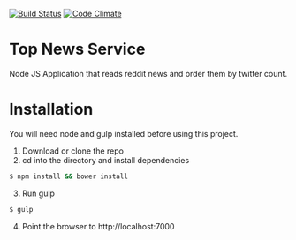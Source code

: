 [![Build Status](https://travis-ci.org/codeandrop/top-news-service.svg?branch=master)](https://travis-ci.org/codeandrop/top-news-service)
[![Code Climate](https://codeclimate.com/github/codeandrop/top-news-service/badges/gpa.svg)](https://codeclimate.com/github/codeandrop/top-news-service) 

# Top News Service

Node JS Application that reads reddit news and order them by twitter count.

# Installation

You will need node and gulp installed before using this project.

1. Download or clone the repo
2. cd into the directory and install dependencies
```sh
$ npm install && bower install
```
3. Run gulp
```sh
$ gulp
```
4. Point the browser to http://localhost:7000
